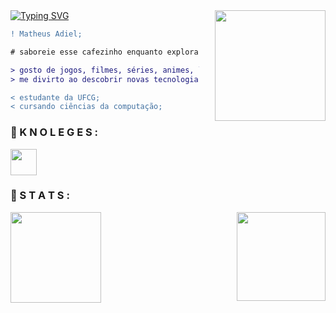<div>
    <a href="https://git.io/typing-svg"><img src="https://readme-typing-svg.demolab.com?font=Press+Start+2P&size=17&duration=4000&pause=1000&color=E9BB77&random=false&width=435&lines=Hey+there!;I'm+Matheus+Adiel!!;Would+you+like+a+coffee%3F" alt="Typing SVG" /></a>
    <img align="right" height="177rem" style="margin-left: 25px" src="https://media2.giphy.com/media/v1.Y2lkPTc5MGI3NjExbTBha3llN2YxbGlvczdoNHR0Mjh1bjgwYTkxbXFuMGhpN3FjdmtxbSZlcD12MV9pbnRlcm5hbF9naWZfYnlfaWQmY3Q9cw/ENbHAsqLxzO2GCgh6H/giphy.gif"/>
</div>

```diff
! Matheus Adiel;

# saboreie esse cafezinho enquanto explora meu perfil;

> gosto de jogos, filmes, séries, animes, livros;
> me divirto ao descobrir novas tecnologias;

< estudante da UFCG;
< cursando ciências da computação;
```

<h3>📖 K N O L E G E S :</h3>

<p>
    <a href="https://skillicons.dev">
        <img height="42px" src="https://skillicons.dev/icons?i=python,c,java,javascript,html,css,git,github,aws,clojure"/>
    </a>
</p>

<h3>🔎 S T A T S :</h3>

<div> 
    <img align="left" height="145rem" src="https://github-readme-stats.vercel.app/api?username=Matheus-adiel&show_icons=true&theme=great-gatsby&include_all_commits=true&count_private=false&bg_color=0D1117&text_bold=false&hide_border=true&hide_title=true"/>
    <img align="right" height="142rem" src="https://github-readme-stats.vercel.app/api/top-langs/?username=matheus-adiel&layout=compact&langs_count=7&theme=great-gatsby&bg_color=0D1117&hide_border=true&hide_title=true"/>
</div>
